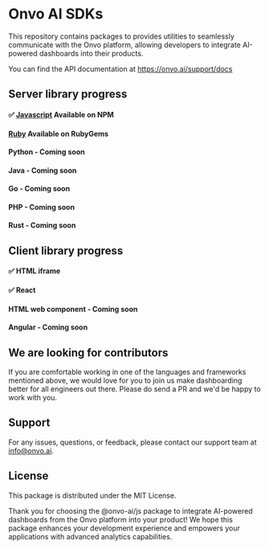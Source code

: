 # Onvo AI SDKs

This repository contains packages to provides utilities to seamlessly communicate with the Onvo platform, allowing developers to integrate AI-powered dashboards into their products.

You can find the API documentation at https://onvo.ai/support/docs

## Server library progress

#### ✅ [Javascript](https://www.npmjs.com/package/@onvo-ai/js) Available on NPM

#### [Ruby](https://rubygems.org/gems/onvo) Available on RubyGems

#### Python - Coming soon

#### Java - Coming soon

#### Go - Coming soon

#### PHP - Coming soon

#### Rust - Coming soon

## Client library progress

#### ✅ HTML iframe

#### ✅ React

#### HTML web component - Coming soon

#### Angular - Coming soon

## We are looking for contributors

If you are comfortable working in one of the languages and frameworks mentioned above, we would love for you to join us make dashboarding better for all engineers out there. Please do send a PR and we'd be happy to work with you.

## Support

For any issues, questions, or feedback, please contact our support team at info@onvo.ai.

## License

This package is distributed under the MIT License.

Thank you for choosing the @onvo-ai/js package to integrate AI-powered dashboards from the Onvo platform into your product! We hope this package enhances your development experience and empowers your applications with advanced analytics capabilities.
